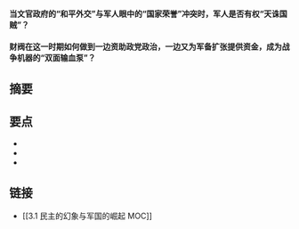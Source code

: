 #### 当文官政府的“和平外交”与军人眼中的“国家荣誉”冲突时，军人是否有权“天诛国贼”？


#### 财阀在这一时期如何做到一边资助政党政治，一边又为军备扩张提供资金，成为战争机器的“双面输血泵”？


## 摘要


## 要点

- 
- 
- 

## 链接

- [[3.1 民主的幻象与军国的崛起 MOC]]
